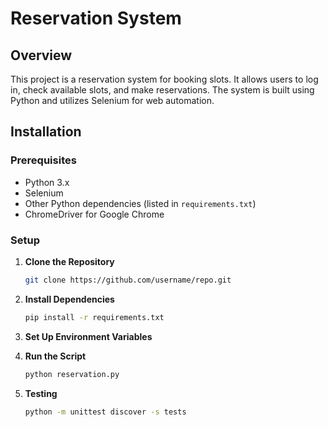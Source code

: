 # Reservation System

## Overview

This project is a reservation system for booking slots. It allows users to log in, check available slots, and make reservations. The system is built using Python and utilizes Selenium for web automation.

## Installation

### Prerequisites

- Python 3.x
- Selenium
- Other Python dependencies (listed in `requirements.txt`)
- ChromeDriver for Google Chrome

### Setup

1. **Clone the Repository**

   ```bash
   git clone https://github.com/username/repo.git

2. **Install Dependencies**
   
    ```bash
    pip install -r requirements.txt

3. **Set Up Environment Variables**

4. **Run the Script**
    ```bash
    python reservation.py
    
5. **Testing**
    ```bash
    python -m unittest discover -s tests
